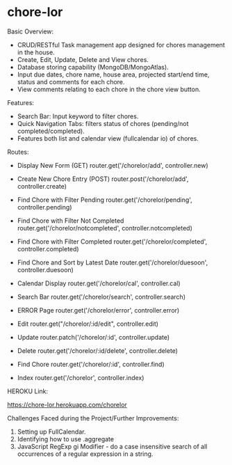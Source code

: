 # chore-lor
Basic Overview:
- CRUD/RESTful Task management app designed for chores management in the house.
- Create, Edit, Update, Delete and View chores.
- Database storing capability (MongoDB/MongoAtlas).
- Input due dates, chore name, house area, projected start/end time, status and comments for each chore.
- View comments relating to each chore in the chore view button.

Features:
- Search Bar: Input keyword to filter chores.
- Quick Navigation Tabs: filters status of chores (pending/not completed/completed).
- Features both list and calendar view (fullcalendar io) of chores.

Routes:
- Display New Form (GET)
router.get('/chorelor/add', controller.new)

- Create New Chore Entry (POST)
router.post('/chorelor/add', controller.create)


- Find Chore with Filter Pending
router.get('/chorelor/pending', controller.pending)

- Find Chore with Filter Not Completed
router.get('/chorelor/notcompleted', controller.notcompleted)

- Find Chore with Filter Completed
router.get('/chorelor/completed', controller.completed)

- Find Chore and Sort by Latest Date
router.get('/chorelor/duesoon', controller.duesoon)


- Calendar Display
router.get('/chorelor/cal', controller.cal)


- Search Bar
router.get('/chorelor/search', controller.search)

- ERROR Page
router.get('/chorelor/error', controller.error)


- Edit
router.get("/chorelor/:id/edit", controller.edit)

- Update
router.patch('/chorelor/:id', controller.update)

- Delete
router.get('/chorelor/:id/delete', controller.delete)

- Find Chore
router.get('/chorelor/:id', controller.find)

- Index
router.get('/chorelor', controller.index)





HEROKU Link:

https://chore-lor.herokuapp.com/chorelor



Challenges Faced during the Project/Further Improvements:
1. Setting up FullCalendar.
2. Identifying how to use .aggregate
3. JavaScript RegExp gi Modifier - do a case insensitive search of all occurrences of a regular expression in a string.



